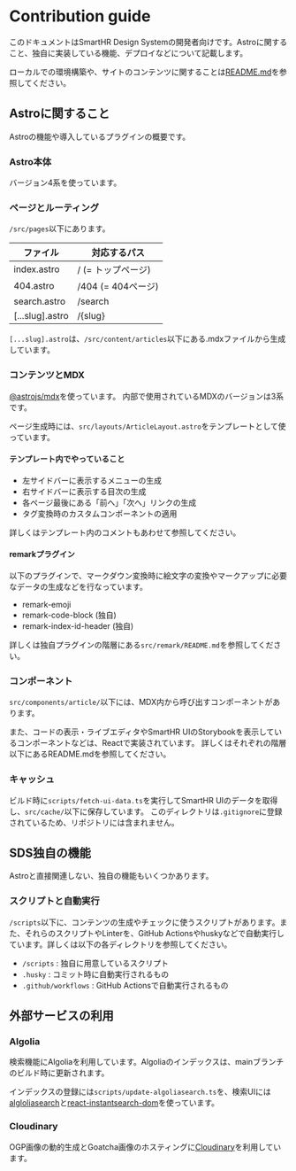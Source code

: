 # Contribution guide

このドキュメントはSmartHR Design Systemの開発者向けです。Astroに関すること、独自に実装している機能、デプロイなどについて記載します。

ローカルでの環境構築や、サイトのコンテンツに関することは[README.md](https://github.com/kufu/smarthr-design-system#readme)を参照してください。

## Astroに関すること

Astroの機能や導入しているプラグインの概要です。

### Astro本体

バージョン4系を使っています。

### ページとルーティング

`/src/pages`以下にあります。

|ファイル|対応するパス|
|-|-|
| index.astro | / (= トップページ) |
| 404.astro | /404 (= 404ページ) |
| search.astro | /search |
| [...slug].astro | /{slug} |

`[...slug].astro`は、`/src/content/articles`以下にある.mdxファイルから生成しています。

### コンテンツとMDX

[@astrojs/mdx](https://github.com/withastro/astro/tree/main/packages/integrations/mdx/)を使っています。
内部で使用されているMDXのバージョンは3系です。

ページ生成時には、`src/layouts/ArticleLayout.astro`をテンプレートとして使っています。

#### テンプレート内でやっていること

- 左サイドバーに表示するメニューの生成
- 右サイドバーに表示する目次の生成
- 各ページ最後にある「前へ」「次へ」リンクの生成
- タグ変換時のカスタムコンポーネントの適用

詳しくはテンプレート内のコメントもあわせて参照してください。

#### remarkプラグイン

以下のプラグインで、マークダウン変換時に絵文字の変換やマークアップに必要なデータの生成などを行なっています。

- remark-emoji
- remark-code-block (独自)
- remark-index-id-header (独自)

詳しくは独自プラグインの階層にある`src/remark/README.md`を参照してください。

### コンポーネント

`src/components/article/`以下には、MDX内から呼び出すコンポーネントがあります。

また、コードの表示・ライブエディタやSmartHR UIのStorybookを表示しているコンポーネントなどは、Reactで実装されています。
詳しくはそれぞれの階層以下にあるREADME.mdを参照してください。

### キャッシュ

ビルド時に`scripts/fetch-ui-data.ts`を実行してSmartHR UIのデータを取得し、`src/cache/`以下に保存しています。
このディレクトリは`.gitignore`に登録されているため、リポジトリには含まれません。

## SDS独自の機能

Astroと直接関連しない、独自の機能もいくつかあります。

### スクリプトと自動実行

`/scripts`以下に、コンテンツの生成やチェックに使うスクリプトがあります。また、それらのスクリプトやLinterを、GitHub Actionsやhuskyなどで自動実行しています。詳しくは以下の各ディレクトリを参照してください。

- `/scripts` : 独自に用意しているスクリプト
- `.husky` : コミット時に自動実行されるもの
- `.github/workflows` : GitHub Actionsで自動実行されるもの

## 外部サービスの利用

### Algolia

検索機能にAlgoliaを利用しています。Algoliaのインデックスは、mainブランチのビルド時に更新されます。

インデックスの登録には`scripts/update-algoliasearch.ts`を、検索UIには[algloliasearch](https://www.npmjs.com/package/algoliasearch)と[react-instantsearch-dom](https://www.npmjs.com/package/react-instantsearch-dom)を使っています。

### Cloudinary

OGP画像の動的生成とGoatcha画像のホスティングに[Cloudinary](https://cloudinary.com/)を利用しています。

